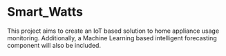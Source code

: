 # Smart_Watts
This project aims to create an IoT based solution to home appliance usage monitoring. Additionally, a Machine Learning based intelligent forecasting component will also be included.


